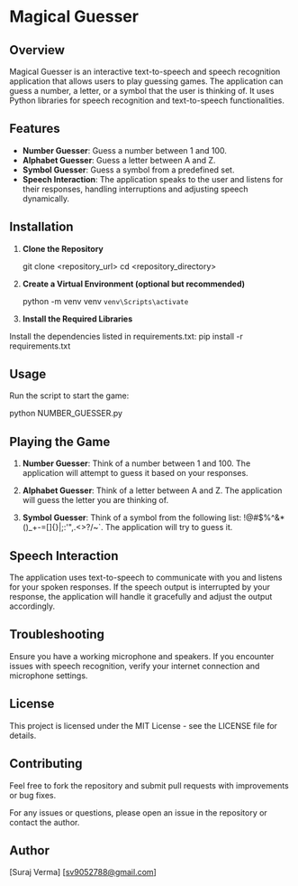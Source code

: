 # Magical Guesser

## Overview

Magical Guesser is an interactive text-to-speech and speech recognition application that allows users to play guessing games. The application can guess a number, a letter, or a symbol that the user is thinking of. It uses Python libraries for speech recognition and text-to-speech functionalities.

## Features

- **Number Guesser**: Guess a number between 1 and 100.
- **Alphabet Guesser**: Guess a letter between A and Z.
- **Symbol Guesser**: Guess a symbol from a predefined set.
- **Speech Interaction**: The application speaks to the user and listens for their responses, handling interruptions and adjusting speech dynamically.

## Installation

1. **Clone the Repository**

   
   git clone <repository_url>
   cd <repository_directory>

2. **Create a Virtual Environment (optional but recommended)**


    python -m venv venv
    `venv\Scripts\activate`
3. **Install the Required Libraries**

Install the dependencies listed in requirements.txt:
pip install -r requirements.txt
## Usage
Run the script to start the game:

python NUMBER_GUESSER.py
## Playing the Game
1. **Number Guesser**: Think of a number between 1 and 100. The application will attempt to guess it based on your responses.

2. **Alphabet Guesser**: Think of a letter between A and Z. The application will guess the letter you are thinking of.

3. **Symbol Guesser**: Think of a symbol from the following list: !@#$%^&*()_+-=[]{}|;:'",.<>?/~`. The application will try to guess it.

## Speech Interaction
The application uses text-to-speech to communicate with you and listens for your spoken responses. If the speech output is interrupted by your response, the application will handle it gracefully and adjust the output accordingly.

## Troubleshooting
Ensure you have a working microphone and speakers.
If you encounter issues with speech recognition, verify your internet connection and microphone settings.

## License
This project is licensed under the MIT License - see the LICENSE file for details.

## Contributing
Feel free to fork the repository and submit pull requests with improvements or bug fixes.

For any issues or questions, please open an issue in the repository or contact the author.

## Author
[Suraj Verma]
[sv9052788@gmail.com]